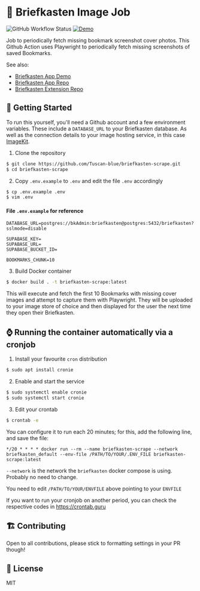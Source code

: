 # 📸 Briefkasten Image Job

![GitHub Workflow Status](https://img.shields.io/github/workflow/status/ndom91/briefkasten-scrape/Playwright%20Fetch%20Images?label=job&style=flat-square)
[![Demo](https://img.shields.io/badge/demo-instance-green?style=flat-square)](https://briefkastenhq.com)

Job to periodically fetch missing bookmark screenshot cover photos. This Github Action uses Playwright to periodically fetch missing screenshots of saved Bookmarks.

See also:

- [Briefkasten App Demo](https://briefkastenhq.com)
- [Briefkasten App Repo](https://github.com/ndom91/briefkasten)
- [Briefkasten Extension Repo](https://github.com/ndom91/briefkasten-extension)

## 🚀 Getting Started

To run this yourself, you'll need a Github account and a few environment variables. These include a `DATABASE_URL` to your Briefkasten database. As well as the connection details to your image hosting service, in this case [ImageKit](https://imagekit.io).

1. Clone the repository

```sh
$ git clone https://github.com/Tuscan-blue/briefkasten-scrape.git
$ cd briefkasten-scrape
```

2. Copy `.env.example` to `.env` and edit the file `.env` accordingly

```sh
$ cp .env.example .env
$ vim .env
```
#### **File `.env.example` for reference**

```
DATABASE_URL=postgres://bkAdmin:briefkasten@postgres:5432/briefkasten?sslmode=disable

SUPABASE_KEY=
SUPABASE_URL=
SUPABASE_BUCKET_ID=

BOOKMARKS_CHUNK=10
```

3. Build Docker container

```sh
$ docker build . -t briefkasten-scrape:latest
```

This will execute and fetch the first 10 Bookmarks with missing cover images and attempt to capture them with Playwright. They will be uploaded to your image store of choice and then displayed for the user the next time they open their Briefkasten.

## ⌚ Running the container automatically via a cronjob

1. Install your favourite `cron` distribution

```sh
$ sudo apt install cronie
```

2. Enable and start the service

```sh
$ sudo systemctl enable cronie
$ sudo systemctl start cronie
```

3. Edit your crontab

```sh
$ crontab -e
```

You can configure it to run each 20 minutes; for this, add the following line, and save the file:

```
*/20 * * * * docker run --rm --name briefkasten-scrape --network briefkasten_default --env-file /PATH/TO/YOUR/.ENV_FILE briefkasten-scrape:latest
```

`--network` is the network the `briefkasten` docker compose is using. Probably no need to change.

You need to edit `/PATH/TO/YOUR/ENVFILE` above pointing to your `ENVFILE`

If you want to run your cronjob on another period, you can check the respective codes in https://crontab.guru

## 🏗 Contributing

Open to all contributions, please stick to formatting settings in your PR though!

## 📝 License

MIT
